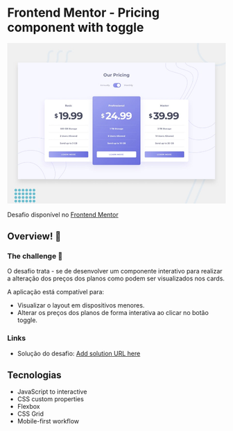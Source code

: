# Frontend Mentor - Pricing component with toggle

![Design preview for the Pricing component with toggle coding challenge](./design/desktop-preview.jpg)


Desafio disponível no [Frontend Mentor](https://www.frontendmentor.io)

## Overview! 👋

### The challenge 🚀

O desafio trata - se de desenvolver um componente interativo para realizar a alteração dos preços dos planos como podem ser visualizados nos cards.

A aplicação está compatível para:

- Visualizar o layout em dispositivos menores.
- Alterar os preços dos planos de forma interativa ao clicar no botão toggle.

### Links

- Solução do desafio: [Add solution URL here](https://your-solution-url.com)

## Tecnologias

- JavaScript to interactive
- CSS custom properties
- Flexbox
- CSS Grid
- Mobile-first workflow